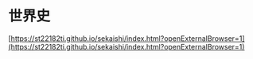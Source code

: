 # 世界史

[https://st22182ti.github.io/sekaishi/index.html?openExternalBrowser=1](https://st22182ti.github.io/sekaishi/index.html?openExternalBrowser=1)